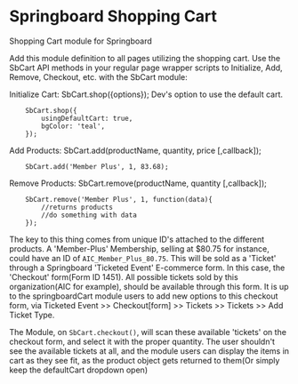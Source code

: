 # Springboard Shopping Cart  
Shopping Cart module for Springboard

Add this module definition to all pages utilizing the shopping cart. Use the SbCart API methods in your regular page wrapper scripts to Initialize, Add, Remove, Checkout, etc. with the SbCart module:   

Initialize Cart: SbCart.shop({options}); Dev's option to use the default cart.
```
	SbCart.shop({
		usingDefaultCart: true,
		bgColor: 'teal', 
	});
```

Add Products: SbCart.add(productName, quantity, price [,callback]);
```
	SbCart.add('Member Plus', 1, 83.68);
```
Remove Products: SbCart.remove(productName, quantity [,callback]);
```
	SbCart.remove('Member Plus', 1, function(data){
		//returns products
		//do something with data
	});
```	


The key to this thing comes from unique ID's attached to the different products. A 'Member-Plus' Membership, selling at $80.75 for instance, could have an ID of `AIC_Member_Plus_80.75`. This will be sold as a 'Ticket' through a Springboard 'Ticketed Event' E-commerce form. In this case, the 'Checkout' form(Form ID 1451). All possible tickets sold by this organization(AIC for example), should be available through this form. It is up to the springboardCart module users to add new options to this checkout form, via Ticketed Event >> Checkout[form] >> Tickets >> Tickets >> Add Ticket Type. 

The Module, on `SbCart.checkout()`, will scan these available 'tickets' on the checkout form, and select it with the proper quantity. The user shouldn't see the available tickets at all, and the module users can display the items in cart as they see fit, as the product object gets returned to them(Or simply keep the defaultCart dropdown open)
